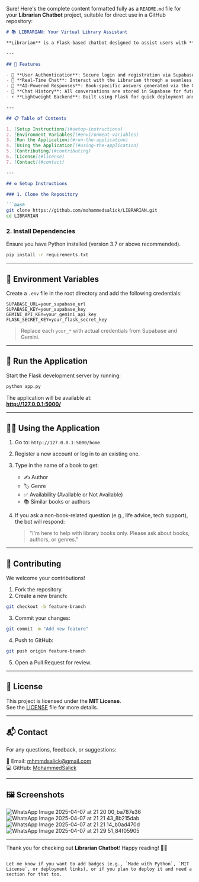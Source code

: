 Sure! Here's the complete content formatted fully as a `README.md` file for your **Librarian Chatbot** project, suitable for direct use in a GitHub repository:

```markdown
# 📚 LIBRARIAN: Your Virtual Library Assistant

**Librarian** is a Flask-based chatbot designed to assist users with **book-related queries**. Whether you're looking for information on a specific book, its author, genre, availability, or seeking similar reads — Librarian has got you covered. The chatbot integrates with **Supabase** for user authentication and conversation storage, and uses the **Gemini API** for generating natural, helpful, and polite responses.

---

## 🌟 Features

- 🔐 **User Authentication**: Secure login and registration via Supabase.
- 💬 **Real-Time Chat**: Interact with the Librarian through a seamless web chat UI.
- 🧠 **AI-Powered Responses**: Book-specific answers generated via the Gemini API.
- 💾 **Chat History**: All conversations are stored in Supabase for future reference.
- ⚡ **Lightweight Backend**: Built using Flask for quick deployment and performance.

---

## 📋 Table of Contents

1. [Setup Instructions](#setup-instructions)
2. [Environment Variables](#environment-variables)
3. [Run the Application](#run-the-application)
4. [Using the Application](#using-the-application)
5. [Contributing](#contributing)
6. [License](#license)
7. [Contact](#contact)

---

## ⚙️ Setup Instructions

### 1. Clone the Repository

```bash
git clone https://github.com/mohammedsalick/LIBRARIAN.git
cd LIBRARIAN
```

### 2. Install Dependencies

Ensure you have Python installed (version 3.7 or above recommended).

```bash
pip install -r requirements.txt
```

---

## 🔐 Environment Variables

Create a `.env` file in the root directory and add the following credentials:

```
SUPABASE_URL=your_supabase_url
SUPABASE_KEY=your_supabase_key
GEMINI_API_KEY=your_gemini_api_key
FLASK_SECRET_KEY=your_flask_secret_key
```

> Replace each `your_*` with actual credentials from Supabase and Gemini.

---

## 🚀 Run the Application

Start the Flask development server by running:

```bash
python app.py
```

The application will be available at:  
**http://127.0.0.1:5000/**

---

## 🧑‍💻 Using the Application

1. Go to: `http://127.0.0.1:5000/home`
2. Register a new account or log in to an existing one.
3. Type in the name of a book to get:
   - ✍️ Author  
   - 🏷️ Genre  
   - ✅ Availability (Available or Not Available)  
   - 📚 Similar books or authors

4. If you ask a non-book-related question (e.g., life advice, tech support), the bot will respond:
   > "I'm here to help with library books only. Please ask about books, authors, or genres."

---

## 🤝 Contributing

We welcome your contributions!

1. Fork the repository.
2. Create a new branch:

```bash
git checkout -b feature-branch
```

3. Commit your changes:

```bash
git commit -m "Add new feature"
```

4. Push to GitHub:

```bash
git push origin feature-branch
```

5. Open a Pull Request for review.

---

## 📝 License

This project is licensed under the **MIT License**.  
See the [LICENSE](./LICENSE) file for more details.

---

## 📬 Contact

For any questions, feedback, or suggestions:

📧 Email: [mhmmdsalick@gmail.com](mailto:mhmmdsalick@gmail.com)  
💻 GitHub: [MohammedSalick](https://github.com/mohammedsalick)

---

## 🖼️ Screenshots

![WhatsApp Image 2025-04-07 at 21 20 00_ba787e36](https://github.com/user-attachments/assets/85d78c90-a738-48f7-96f6-49364612939c)
![WhatsApp Image 2025-04-07 at 21 21 43_8b215dab](https://github.com/user-attachments/assets/87b45522-1a09-4744-b26e-86b66071f0c3)
![WhatsApp Image 2025-04-07 at 21 21 14_b0ad470d](https://github.com/user-attachments/assets/7a446faf-77a7-44fd-874c-0e5fcdf47b97)
![WhatsApp Image 2025-04-07 at 21 29 51_84f05905](https://github.com/user-attachments/assets/e743c335-d7f8-46e5-82fc-fab4d263abb0)





---

Thank you for checking out **Librarian Chatbot**! Happy reading! 📖✨
```

Let me know if you want to add badges (e.g., `Made with Python`, `MIT License`, or deployment links), or if you plan to deploy it and need a section for that too.
